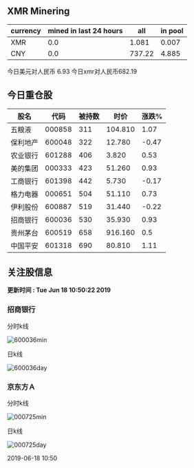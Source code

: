 ## XMR Minering

|currency|mined in last 24 hours|all|in pool|
|---|---|---|---|
|XMR|0.0|1.081|0.007|
|CNY|0.0|737.22|4.885|

今日美元对人民币 6.93	今日xmr对人民币682.19


## 今日重仓股 

|股名|代码|被持数|时价|涨跌%|
|---|---|---|---|---|
|五粮液|000858|311|104.810|1.07|
|保利地产|600048|322|12.780|-0.47|
|农业银行|601288|406|3.820|0.53|
|美的集团|000333|423|51.260|0.93|
|工商银行|601398|442|5.730|-0.17|
|格力电器|000651|504|51.110|0.73|
|伊利股份|600887|519|31.440|-0.22|
|招商银行|600036|530|35.930|0.93|
|贵州茅台|600519|658|916.160|0.5|
|中国平安|601318|690|80.810|1.11|

## 关注股信息
**更新时间 : Tue Jun 18 10:50:22 2019**
### 招商银行 
分时k线

![600036min](http://image.sinajs.cn/newchart/min/n/sh600036.gif)

日k线

![600036day](http://image.sinajs.cn/newchart/daily/n/sh600036.gif)

### 京东方Ａ 
分时k线

![000725min](http://image.sinajs.cn/newchart/min/n/sz000725.gif)

日k线

![000725day](http://image.sinajs.cn/newchart/daily/n/sz000725.gif)

2019-06-18 10:50